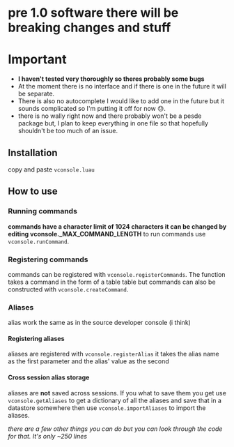 # pre 1.0 software there will be breaking changes and stuff

# Important
- **I haven't tested very thoroughly so theres probably some bugs**
- At the moment there is no interface and if there is one in the future it will be separate.
- There is also no autocomplete I would like to add one in the future but it sounds complicated so I'm putting it off for now 😓.
- there is no wally right now and there probably won't be a pesde package but, I plan to keep everything in one file so that hopefully shouldn't be too much of an issue.

## Installation

copy and paste `vconsole.luau`

## How to use

### Running commands

**commands have a character limit of 1024 characters it can be changed by editing vconsole._MAX_COMMAND_LENGTH**
to run commands use `vconsole.runCommand`.

### Registering commands

commands can be registered with `vconsole.registerCommands`. The function takes a command in the form of a table table but commands can also be constructed with `vconsole.createCommand`.

### Aliases

alias work the same as in the source developer console (i think)

#### Registering aliases

aliases are registered with `vconsole.registerAlias` it takes the alias name as the first parameter and the alias' value as the second

#### Cross session alias storage
aliases are **not** saved across sessions. If you what to save them you get use `vconsole.getAliases` to get a dictionary of all the aliases and save that in a datastore somewhere then use `vconsole.importAliases` to import the aliases.

*there are a few other things you can do but you can look through the code for that. It's only ~250 lines*
